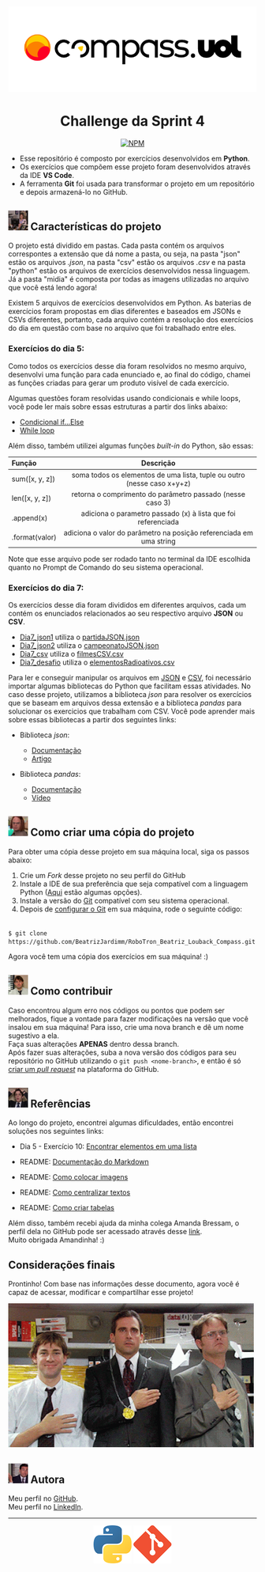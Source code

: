 <div align="center">

![Logo da Compass](/midia/compasslogo.png)
# Challenge da Sprint 4

[![NPM](https://img.shields.io/npm/l/react)](https://github.com/BeatrizJardimm/RoboTron_Beatriz_Louback_Compass/blob/develop/LICENSE)
  
</div>

* Esse repositório é composto por exercícios desenvolvidos em **Python**.
* Os exercícios que compõem esse projeto foram desenvolvidos através da IDE **VS Code**.
* A ferramenta **Git** foi usada para transformar o projeto em um repositório e depois armazená-lo no GitHub.

## <img src="./midia/pamQ.jpg" alt="Pam de The Office" width="40" height="40"> Características do projeto

O projeto está dividido em pastas. Cada pasta contém os arquivos correspontes a extensão que dá nome a pasta, ou seja, na pasta "json" estão os arquivos *.json*, na pasta "csv" estão os arquivos *.csv* e na pasta "python" estão os arquivos de exercícios desenvolvidos nessa linguagem. Já a pasta "midia" é composta por todas as imagens utilizadas no arquivo que você está lendo agora!

Existem 5 arquivos de exercícios desenvolvidos em Python. As baterias de exercícios foram propostas em dias diferentes e baseados em JSONs e CSVs diferentes, portanto, cada arquivo contém a resolução dos exercícios do dia em questão com base no arquivo que foi trabalhado entre eles.

### Exercícios do dia 5:

Como todos os exercícios desse dia foram resolvidos no mesmo arquivo, desenvolvi uma função para cada enunciado e, ao final do código, chamei as funções criadas para gerar um produto visível de cada exercício.

Algumas questões foram resolvidas usando condicionais e while loops, você pode ler mais sobre essas estruturas a partir dos links abaixo:

* [Condicional if...Else](https://www.w3schools.com/python/python_conditions.asp)
* [While loop](https://www.w3schools.com/python/python_while_loops.asp)

Além disso, também utilizei algumas funções *built-in* do Python, são essas:

| Função      | Descrição   |
| :---        |    :----:   |
| sum([x, y, z]) | soma todos os elementos de uma lista, tuple ou outro (nesse caso x+y+z) |
| len([x, y, z]) | retorna o comprimento do parâmetro passado (nesse caso 3) |
| .append(x) | adiciona o parametro passado (x) à lista que foi referenciada |
| .format(valor) | adiciona o valor do parâmetro na posição referenciada em uma string |

Note que esse arquivo pode ser rodado tanto no terminal da IDE escolhida quanto no Prompt de Comando do seu sistema operacional.

### Exercícios do dia 7:

Os exercícios desse dia foram divididos em diferentes arquivos, cada um contém os enunciados relacionados ao seu respectivo arquivo **JSON** ou **CSV**.

* [Dia7_json1](https://github.com/BeatrizJardimm/RoboTron_Beatriz_Louback_Compass/blob/develop/python/Dia7_json1.py) utiliza o [partidaJSON.json](https://github.com/BeatrizJardimm/RoboTron_Beatriz_Louback_Compass/blob/develop/json/partidaJSON.json)
* [Dia7_json2](https://github.com/BeatrizJardimm/RoboTron_Beatriz_Louback_Compass/blob/develop/python/Dia7_json2.py) utiliza o [campeonatoJSON.json](https://github.com/BeatrizJardimm/RoboTron_Beatriz_Louback_Compass/blob/develop/json/campeonatoJSON.json)
* [Dia7_csv](https://github.com/BeatrizJardimm/RoboTron_Beatriz_Louback_Compass/blob/develop/python/Dia7_csv.py) utiliza o [filmesCSV.csv](https://github.com/BeatrizJardimm/RoboTron_Beatriz_Louback_Compass/blob/develop/csv/filmesCSV.csv)
* [Dia7_desafio](https://github.com/BeatrizJardimm/RoboTron_Beatriz_Louback_Compass/blob/develop/python/Dia7_desafio.py) utiliza o [elementosRadioativos.csv](https://github.com/BeatrizJardimm/RoboTron_Beatriz_Louback_Compass/blob/develop/csv/elementosRadioativos.csv)

Para ler e conseguir manipular os arquivos em [JSON](https://www.devmedia.com.br/o-que-e-json/23166) e [CSV](https://rockcontent.com/br/blog/csv/), foi necessário importar algumas bibliotecas do Python que facilitam essas atividades. No caso desse projeto, utilizamos a biblioteca *json* para resolver os exercícios que se baseam em arquivos dessa extensão e a biblioteca *pandas* para solucionar os exercicios que trabalham com CSV. Você pode aprender mais sobre essas bibliotecas a partir dos seguintes links:

* Biblioteca *json*:
    * [Documentação](https://docs.python.org/pt-br/3/library/json.html)
    * [Artigo](https://www.freecodecamp.org/portuguese/news/ler-arquivos-json-em-python-como-usar-load-loads-e-dump-dumps-com-arquivos-json/)

* Biblioteca *pandas*:
    * [Documentação](https://pandas.pydata.org/docs/)
    * [Vídeo](https://www.youtube.com/watch?v=C0aj3FjN5e0)


## <img src="./midia/dwightQ.jpg" alt="Pam de The Office" width="40" height="40"> Como criar uma cópia do projeto

Para obter uma cópia desse projeto em sua máquina local, siga os passos abaixo:

1. Crie um *Fork* desse projeto no seu perfil do GitHub
2. Instale a IDE de sua preferência que seja compatível com a linguagem Python ([Aqui](https://blog.geekhunter.com.br/ides-e-editores-de-codigo-em-python-para-2021/) estão algumas opções).
3. Instale a versão do [Git](https://git-scm.com/downloads) compatível com seu sistema operacional.
4. Depois de [configurar o Git](https://www.youtube.com/watch?v=UBAX-13g8OM) em sua máquina, rode o seguinte código:

<code>
$ git clone https://github.com/BeatrizJardimm/RoboTron_Beatriz_Louback_Compass.git
</code>

Agora você tem uma cópia dos exercícios em sua máquina! :)

## <img src="./midia/jim.jpg" alt="Pam de The Office" width="40" height="40"> Como contribuir

Caso encontrou algum erro nos códigos ou pontos que podem ser melhorados, fique a vontade para fazer modificações na versão que você insalou em sua máquina! Para isso, crie uma nova branch e dê um nome sugestivo a ela.
<br>
Faça suas alterações **APENAS** dentro dessa branch.
<br>
Após fazer suas alterações, suba a nova versão dos códigos para seu repositório no GitHub utilizando o ```git push <nome-branch>```, e então é só [criar um *pull request*](https://docs.github.com/pt/pull-requests/collaborating-with-pull-requests/proposing-changes-to-your-work-with-pull-requests/creating-a-pull-request) na plataforma do GitHub.

## <img src="./midia/ryanQ.jpg" alt="Pam de The Office" width="40" height="40"> Referências

Ao longo do projeto, encontrei algumas dificuldades, então encontrei soluções nos seguintes links:

* Dia 5 - Exercício 10: [Encontrar elementos em uma lista](https://stackoverflow.com/questions/9542738/python-find-in-list)

* README: [Documentação do Markdown](https://www.markdownguide.org/)

* README: [Como colocar imagens](https://medium.com/markdown-monster-blog/getting-images-into-markdown-documents-and-weblog-posts-with-markdown-monster-9ec6f353d8ec)

* README: [Como centralizar textos](https://stackoverflow.com/questions/14051715/markdown-native-text-alignment)

* README: [Como criar tabelas](https://www.markdownguide.org/extended-syntax/#:~:text=for%20more%20information.-,Tables,either%20end%20of%20the%20row.)

Além disso, também recebi ajuda da minha colega Amanda Bressam, o perfil dela no GitHub pode ser acessado através desse [link](https://github.com/abressam).
<br>
Muito obrigada Amandinha! :)

## Considerações finais

Prontinho! Com base nas informações desse documento, agora você é capaz de acessar, modificar e compartilhar esse projeto!
<br>

![Olimpíadas The Office](./midia/gifMedalhas.gif)

## <img src="./midia/michaelQ.jpeg" alt="Pam de The Office" width="40" height="40"> Autora

Meu perfil no [GitHub](https://github.com/BeatrizJardimm).
<br>
Meu perfil no [LinkedIn](https://www.linkedin.com/in/paula-beatriz-jardim-11882521a/).

<hr>

<div align="center">

![Icon Python](./midia/iconPython.png) ![Icon Git](./midia/iconGit.png)

</div>
